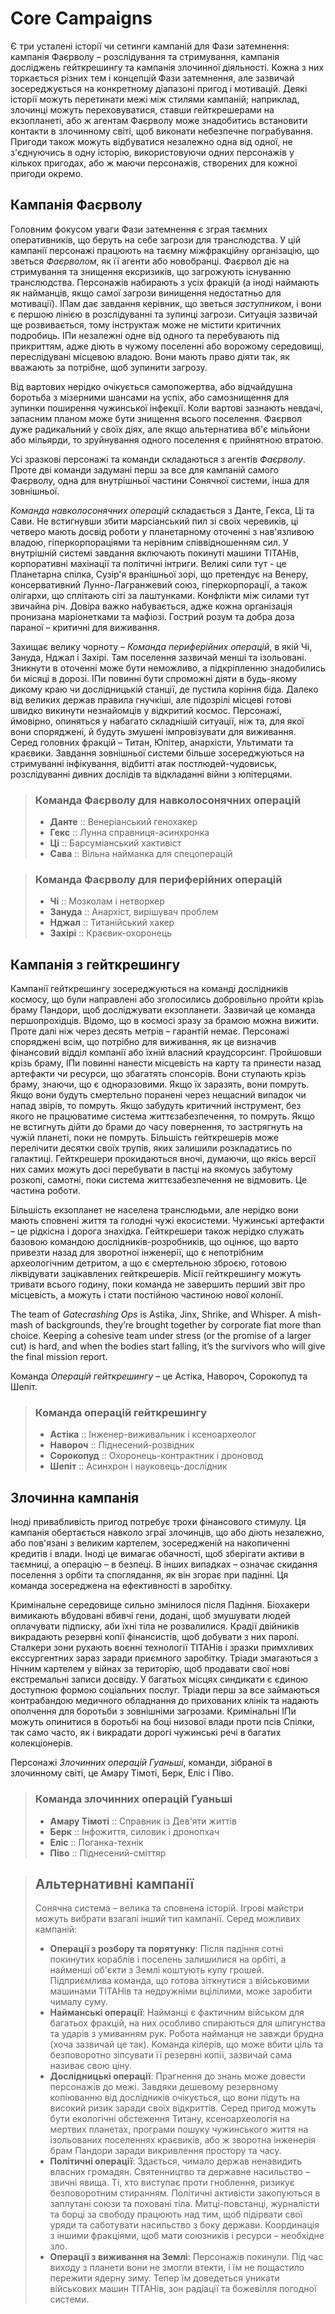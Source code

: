 # Core Campaigns

Є три усталені історії чи сетинги кампаній для Фази затемнення: кампанія Фаєрволу – розслідування та стримування, кампанія досліджень гейткрешингу та кампанія злочинної діяльності. Кожна з них торкається різних тем і концепцій Фази затемнення, але зазвичай зосереджується на конкретному діапазоні пригод і мотивацій. Деякі історії можуть перетинати межі між стилями кампаній; наприклад, злочинці можуть переховуватися, ставши гейткрешерами на екзопланеті, або ж агентам Фаєрволу може знадобитись встановити контакти в злочинному світі, щоб виконати небезпечне пограбування. Пригоди також можуть відбуватися незалежно одна від одної, не з'єднуючись в одну історію, використовуючи одних персонажів у кількох пригодах, або ж маючи персонажів, створених для кожної пригоди окремо.

## Кампанія Фаєрволу

Головним фокусом уваги Фази затемнення є зграя таємних оперативників, що беруть на себе загрози для транслюдства. У цій кампанії персонажі працюють на таємну міжфракційну організацію, що зветься _Фаєрволом_, як її агенти або новобранці. Фаєрвол діє на стримування та знищення ексризиків, що загрожують існуванню транслюдства. Персонажів набирають з усіх фракцій (а іноді наймають як найманців, якщо самої загрози винищення недостатньо для мотивації). ІПам дає завдання керівник, що зветься _заступником_, і вони є першою лінією в розслідуванні та зупинці загрози. Ситуація зазвичай ще розвивається, тому інструктаж може не містити критичних подробиць. ІПи незалежні одне від одного та перебувають під прикриттям, адже діють в чужому поселенні або ворожому середовищі, переслідувані місцевою владою. Вони мають право діяти так, як вважають за потрібне, щоб зупинити загрозу.

Від вартових нерідко очікується самопожертва, або відчайдушна боротьба з мізерними шансами на успіх, або самознищення для зупинки поширення чужинської інфекції. Коли вартові зазнають невдачі, запасним планом може бути знищення всього поселення. Фаєрвол дуже радикальний у своїх діях, але якщо альтернатива вб'є мільйони або мільярди, то зруйнування одного поселення є прийнятною втратою.

Усі зразкові персонажі та команди складаються з агентів _Фаєрволу_. Проте дві команди задумані перш за все для кампаній самого Фаєрволу, одна для внутрішньої частини Сонячної системи, інша для зовнішньої.

_Команда навколосонячних операцій_ складається з Данте, Гекса, Ці та Сави. Не встигнувши збити марсіанський пил зі своїх черевиків, ці четверо мають досвід роботи у планетарному оточенні з нав'язливою владою, гіперкорпораціями та нерівним співвідношенням сил. У внутрішній системі завдання включають покинуті машини ТІТАНів, корпоративні махінації та політичні інтриги. Великі сили тут - це Планетарна спілка, Сузір'я вранішньої зорі, що претендує на Венеру, консервативний Лунно-Лагранжевий союз, гіперкорпорації, а також олігархи, що сплітають сіті за лаштунками. Конфлікти між силами тут звичайна річ. Довіра важко набувається, адже кожна організація пронизана маріонетками та мафіозі. Гострий розум та добра доза параної – критичні для виживання.

Захищає велику чорноту – _Команда периферійних операцій_, в якій Чі, Зануда, Нджал і Захірі. Там поселення зазвичай менші та ізольовані. Зникнути в оточенні може бути неможливо, а підкріпленню знадобились би місяці в дорозі. ІПи повинні бути спроможні діяти в будь-якому дикому краю чи дослідницькій станції, де пустила коріння біда. Далеко від великих держав правила гнучкіші, але підозрілі місцеві готові швидко викинути незнайомців у відкритий космос. Персонажі, ймовірно, опиняться у набагато складнішій ситуації, ніж та, для якої вони споряджені, й будуть змушені імпровізувати для виживання. Серед головних фракцій – Титан, Юпітер, анархісти, Ультимати та краєвики. Завдання зовнішньої системи більше зосереджуються на стримуванні інфікування, відбитті атак постлюдей-чудовиськ, розслідуванні дивних дослідів та відкладанні війни з юпітерцями.

<blockquote>

### Команда Фаєрволу для навколосонячних операцій

- **Данте** :: Венеріанський генохакер
- **Гекс** :: Лунна справниця-асинхронка
- **Ці** :: Барсуміанський хактивіст
- **Сава** :: Вільна найманка для спецоперацій

</blockquote>
<blockquote>

### Команда Фаєрволу для периферійних операцій

- **Чі** :: Мозколам і нетворкер
- **Зануда** :: Анархіст, вирішувач проблем
- **Нджал** :: Титанійський хакер
- **Захірі** :: Краєвик-охоронець

</blockquote>

## Кампанія з гейткрешингу

Кампанії гейткрешингу зосереджуються на команді дослідників космосу, що були направлені або зголосились добровільно пройти крізь браму Пандори, щоб досліджувати екзопланети. Зазвичай це команда першопрохідців. Відомо, що в космосі зразу за брамою можна вижити. Проте далі ніж через десять метрів – гарантій немає. Персонажі споряджені всім, що потрібно для виживання, як це визначив фінансовий відділ компанії або їхній власний краудсорсинг. Пройшовши крізь браму, ІПи повинні нанести місцевість на карту та принести назад артефакти чи ресурси, що збагатять спонсорів. Вони ступають крізь браму, знаючи, що є одноразовими. Якщо їх заразять, вони помруть. Якщо вони будуть смертельно поранені через нещасний випадок чи напад звірів, то помруть. Якщо забудуть критичний інструмент, без якого не працюватиме система життєзабезпечення, то помруть. Якщо не встигнуть дійти до брами до часу повернення, то застрягнуть на чужій планеті, поки не помруть. Більшість гейткрешерів може перелічити десятки своїх трупів, яких залишили розкладатись по галактиці. Гейткрешери прокидаються вночі, думаючи, що якісь версії них самих можуть досі перебувати в пастці на якомусь забутому розкопі, самотні, поки система життєзабезпечення не відмовить. Це частина роботи.

Більшість екзопланет не населена транслюдьми, але нерідко вони мають сповнені життя та голодні чужі екосистеми. Чужинські артефакти – це рідкісна і дорога знахідка. Гейткрешери також нерідко служать базовою командою дослідників-розробників, що оцінює, що варто привезти назад для зворотної інженерії, що є непотрібним археологічним детритом, а що є смертельною зброєю, готовою ліквідувати зацікавлених гейткрешерів. Місії гейткрешингу можуть тривати всього годину, поки команда не завершить перший звіт про місцевість, а можуть і стати постійною частиною нової колонії.

The team of _Gatecrashing Ops_ is Astika, Jinx, Shrike, and Whisper. A mish-mash of backgrounds, they’re brought together by corporate fiat more than choice. Keeping a cohesive team under stress (or the promise of a larger cut) is hard, and when the bodies start falling, it’s the survivors who will give the final mission report.

Команда _Операцій гейткрешингу_ – це Астіка, Навороч, Сорокопуд та Шепіт.

<blockquote>

### Команда операцій гейткрешингу

- **Астіка** :: Інженер-виживальник і ксеноархеолог
- **Навороч** :: Піднесений-розвідник
- **Сорокопуд** :: Охоронець-контрактник і дроновод
- **Шепіт** :: Асинхрон і науковець-дослідник

</blockquote>

## Злочинна кампанія

Іноді привабливість пригод потребує трохи фінансового стимулу. Ця кампанія обертається навколо зграї злочинців, що або діють незалежно, або пов'язані з великим картелем, зосередженій на накопиченні кредитів і влади. Іноді це вимагає обачності, щоб зберігати активи в таємниці, а операцію – в безпеці. В інших випадках – означає скидання поселення з орбіти та споглядання, як він згорає при падінні. Ця команда зосереджена на ефективності в заробітку.

Кримінальне середовище сильно змінилося після Падіння. Біохакери вимикають вбудовані вбивчі гени, додані, щоб змушувати людей оплачувати підписку, аби їхні тіла не розвалилися. Крадії двійників викрадають резервні копії фінансистів, щоб добувати з них паролі. Сталкери зони рухають воєнні технології ТІТАНів і зразки примхливих екссургентних зараз заради приємного заробітку. Тріади змагаються з Нічним картелем у війнах за територію, щоб продавати свої нові екстремальні записи досвіду. У багатьох місцях синдикати є єдиною доступною формою соціальних послуг. Тріади перш за все займаються контрабандою медичного обладнання до прихованих клінік та надають ополчення для боротьби з зовнішніми загрозами. Кримінальні ІПи можуть опинитися в боротьбі на боці низової влади проти псів Спілки, так само часто, як і викрадати дорогі чужинські речі в багатих колекціонерів.

Персонажі _Злочинних операцій Гуаньші_, команди, зібраної в злочинному світі, це Амару Тімоті, Берк, Еліс і Піво.

<blockquote>

### Команда злочинних операцій Гуаньші

- **Амару Тімоті** :: Справник із Дев'яти життів
- **Берк** :: Інфожиття, силовик і дронопхач
- **Еліс** :: Поганка-технік
- **Піво** :: Піднесений-сміттяр

</blockquote>

<blockquote>

## Альтернативні кампанії

Сонячна система – велика та сповнена історій. Ігрові майстри можуть вибрати взагалі інший тип кампанії. Серед можливих кампаній:

- **Операції з розбору та порятунку**: Після падіння сотні покинутих кораблів і поселень залишилися на орбіті, а найменші об'єкти з Землі коштують купу грошей. Підприємлива команда, що готова зіткнутися з військовими машинами ТІТАНів та недружніми вцілілими, може заробити чималу суму.
- **Найманські операції**: Найманці є фактичним військом для багатьох фракцій, на них особливо спираються для шпигунства та ударів з умиванням рук. Робота найманця не завжди брудна (хоча зазвичай це так). Команда кілерів, що може вбити ціль та безповоротно зіпсувати її резервні копії, зазвичай сама називає свою ціну.
- **Дослідницькі операції**: Прагнення до знань може довести персонажів до межі. Завдяки дешевому резервному копіюванню від дослідників очікується, що вони підуть на високий ризик заради своїх відкриттів. Серед пригод можуть бути екологічні обстеження Титану, ксеноархеологія на мертвих планетах, програми пошуку чужинського життя на ізольованих поселеннях краєвиків, або ж зворотна інженерія брам Пандори заради викривлення простору та часу.
- **Політичні операції**: Здається, чимало держав ненавидить власних громадян. Святенництво та державне насильство – звичні явища. Ті, хто виступає проти гноблення, ризикує безповоротним стиранням. Політичні активісти закопуються в заплутані союзи та поховані тіла. Митці-повстанці, журналісти та борці за свободу працюють над тим, щоб підірвати свої уряди та саботувати насильство з боку держави. Координація з іншими фракціями, щоб мати союзників і ресурси – необхідне зло.
- **Операції з виживання на Землі**: Персонажів покинули. Під час виходу з планети вони не змогли втекти, і їм не пощастило пережити ядерну зиму. Тепер їм доведеться уникати військових машин ТІТАНів, зон радіації та божевілля погодної системи.

</blockquote>
